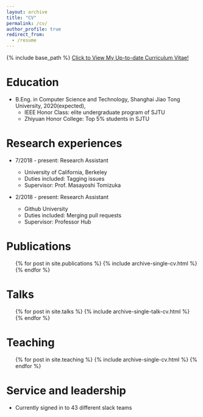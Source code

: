 ```yaml
---
layout: archive
title: "CV"
permalink: /cv/
author_profile: true
redirect_from:
  - /resume
---
```


{% include base_path %}
[Click to View My Up-to-date Curriculum Vitae!](http://jiaxiaosong.github.io/files/CV.pdf)
<!-- <embed src="http://jiaxiaosong.github.io/files/CV.pdf" width="650" height="1800" type='application/pdf'> -->

Education
======
* B.Eng. in Computer Science and Technology, Shanghai Jiao Tong University, 2020(expected), 
  * IEEE Honor Class: elite undergraduate program of SJTU
  * Zhiyuan Honor College: Top 5% students in SJTU
  
Research experiences
======
* 7/2018 - present: Research Assistant
  * University of California, Berkeley
  * Duties included: Tagging issues
  * Supervisor: Prof. Masayoshi Tomizuka

* 2/2018 - present: Research Assistant
  * Github University
  * Duties included: Merging pull requests
  * Supervisor: Professor Hub
  

Publications
======
  <ul>{% for post in site.publications %}
    {% include archive-single-cv.html %}
  {% endfor %}</ul>
  
Talks
======
  <ul>{% for post in site.talks %}
    {% include archive-single-talk-cv.html %}
  {% endfor %}</ul>
  
Teaching
======
  <ul>{% for post in site.teaching %}
    {% include archive-single-cv.html %}
  {% endfor %}</ul>
  
Service and leadership
======
* Currently signed in to 43 different slack teams
